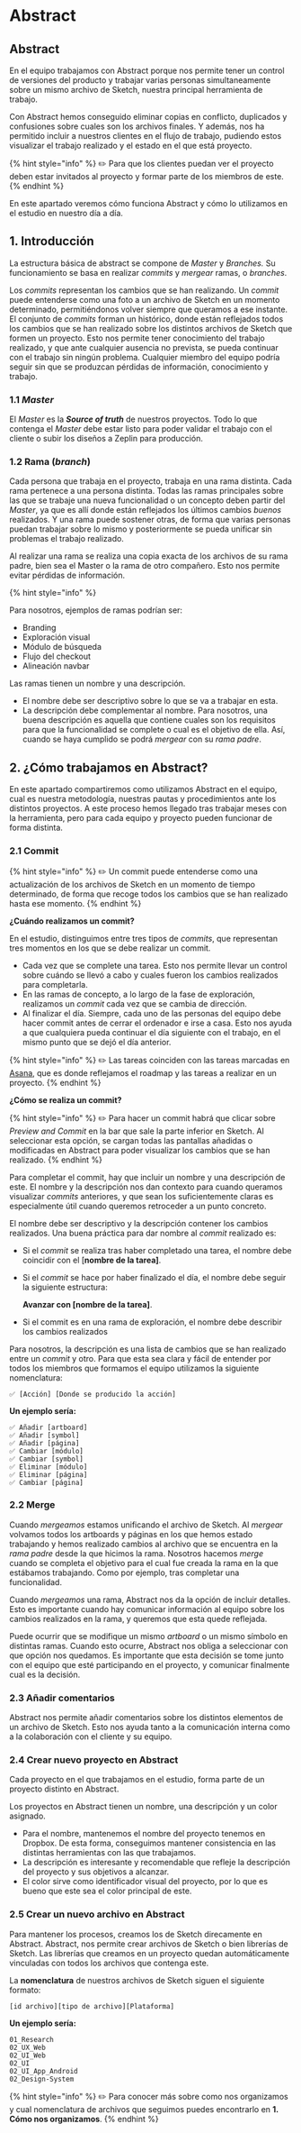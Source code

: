 # Abstract

## Abstract

En el equipo trabajamos con Abstract porque nos permite tener un control de versiones del producto y trabajar varias personas simultaneamente sobre un mismo archivo de Sketch, nuestra principal herramienta de trabajo.

Con Abstract hemos conseguido eliminar copias en conflicto, duplicados y confusiones sobre cuales son los archivos finales. Y además, nos ha permitido incluir a nuestros clientes en el flujo de trabajo, pudiendo estos visualizar el trabajo realizado y el estado en el que está proyecto.

{% hint style="info" %}
✏️ Para que los clientes puedan ver el proyecto deben estar invitados al proyecto y formar parte de los miembros de este.
{% endhint %}

En este apartado veremos cómo funciona Abstract y cómo lo utilizamos en el estudio en nuestro día a día.

## 1. Introducción

La estructura básica de abstract se compone de _Master_ y _Branches._ Su funcionamiento se basa en realizar _commits_ y _mergear_ ramas, o _branches_.

Los _commits_ representan los cambios que se han realizando. Un _commit_ puede entenderse como una foto a un archivo de Sketch en un momento determinado, permitiéndonos volver siempre que queramos a ese instante. El conjunto de _commits_ forman un histórico, donde están reflejados todos los cambios que se han realizado sobre los distintos archivos de Sketch que formen un proyecto. Esto nos permite tener conocimiento del trabajo realizado, y que ante cualquier ausencia no prevista, se pueda continuar con el trabajo sin ningún problema. Cualquier miembro del equipo podría seguir sin que se produzcan pérdidas de información, conocimiento y trabajo.

### 1.1 _Master_

El _Master_ es la _**Source of truth**_ de nuestros proyectos. Todo lo que contenga el _Master_ debe estar listo para poder validar el trabajo con el cliente o subir los diseños a Zeplin para producción.

### 1.2 Rama \(_branch_\)

Cada persona que trabaja en el proyecto, trabaja en una rama distinta. Cada rama pertenece a una persona distinta. Todas las ramas principales sobre las que se trabaje una nueva funcionalidad o un concepto deben partir del _Master_, ya que es allí donde están reflejados los últimos cambios _buenos_ realizados. Y una rama puede sostener otras, de forma que varias personas puedan trabajar sobre lo mismo y posteriormente se pueda unificar sin problemas el trabajo realizado.

Al realizar una rama se realiza una copia exacta de los archivos de su rama padre, bien sea el Master o la rama de otro compañero. Esto nos permite evitar pérdidas de información.

{% hint style="info" %}

Para nosotros, ejemplos de ramas podrían ser:

* Branding
* Exploración visual
* Módulo de búsqueda
* Flujo del checkout
* Alineación navbar

Las ramas tienen un nombre y una descripción.

* El nombre debe ser descriptivo sobre lo que se va a trabajar en esta.
* La descripción debe complementar al nombre. Para nosotros, una buena descripción es aquella que contiene cuales son los requisitos para que la funcionalidad se complete o cual es el objetivo de ella. Así, cuando se haya cumplido se podrá _mergear_ con su _rama padre_.

## 2. ¿Cómo trabajamos en Abstract?

En este apartado compartiremos como utilizamos Abstract en el equipo, cual es nuestra metodología, nuestras pautas y procedimientos ante los distintos proyectos. A este proceso hemos llegado tras trabajar meses con la herramienta, pero para cada equipo y proyecto pueden funcionar de forma distinta.

### 2.1 Commit

{% hint style="info" %}
✏️ Un commit puede entenderse como una actualización de los archivos de Sketch en un momento de tiempo determinado, de forma que recoge todos los cambios que se han realizado hasta ese momento.
{% endhint %}

**¿Cuándo realizamos un commit?**

En el estudio, distinguimos entre tres tipos de _commits_, que representan tres momentos en los que se debe realizar un commit.

* Cada vez que se complete una tarea. Esto nos permite llevar un control sobre cuándo se llevó a cabo y cuales fueron los cambios realizados para completarla.
* En las ramas de concepto, a lo largo de la fase de exploración, realizamos un _commit_ cada vez que se cambia de dirección.
* Al finalizar el día. Siempre, cada uno de las personas del equipo debe hacer commit antes de cerrar el ordenador e irse a casa. Esto nos ayuda a que cualquiera pueda continuar el día siguiente con el trabajo, en el mismo punto que se dejó el día anterior.

{% hint style="info" %}
✏️ Las tareas coinciden con las tareas marcadas en [Asana](https://github.com/mendesaltaren/product-design-handbook/tree/e6917bdfb723014dd2c5e3ef24be95efb32f5370/tools/tools/asana.md), que es donde reflejamos el roadmap y las tareas a realizar en un proyecto.
{% endhint %}

**¿Cómo se realiza un commit?**

{% hint style="info" %}
✏️ Para hacer un commit habrá que clicar sobre _Preview and Commit_ en la bar que sale la parte inferior en Sketch. Al seleccionar esta opción, se cargan todas las pantallas añadidas o modificadas en Abstract para poder visualizar los cambios que se han realizado.
{% endhint %}

Para completar el commit, hay que incluir un nombre y una descripción de este. El nombre y la descripción nos dan contexto para cuando queramos visualizar _commits_ anteriores, y que sean los suficientemente claras es especialmente útil cuando queremos retroceder a un punto concreto.

El nombre debe ser descriptivo y la descripción contener los cambios realizados. Una buena práctica para dar nombre al _commit_ realizado es:

* Si el _commit_ se realiza tras haber completado una tarea, el nombre debe coincidir con el \[**nombre de la tarea\]**.
* Si el _commit_ se hace por haber finalizado el día, el nombre debe seguir la siguiente estructura:

  **Avanzar con \[nombre de la tarea\]**.

* Si el commit es en una rama de exploración, el nombre debe describir los cambios realizados

Para nosotros, la descripción es una lista de cambios que se han realizado entre un _commit_ y otro. Para que esta sea clara y fácil de entender por todos los miembros que formamos el equipo utilizamos la siguiente nomenclatura:

```text
✅ [Acción] [Donde se producido la acción]
```

**Un ejemplo sería:**

```text
✅ Añadir [artboard]
✅ Añadir [symbol]
✅ Añadir [página]
✅ Cambiar [módulo]
✅ Cambiar [symbol]
✅ Eliminar [módulo]
✅ Eliminar [página]
✅ Cambiar [página]
```

### 2.2 Merge

Cuando _mergeamos_ estamos unificando el archivo de Sketch. Al _mergear_ volvamos todos los artboards y páginas en los que hemos estado trabajando y hemos realizado cambios al archivo que se encuentra en la _rama padre_ desde la que hicimos la rama. Nosotros hacemos _merge_ cuando se completa el objetivo para el cual fue creada la rama en la que estábamos trabajando. Como por ejemplo, tras completar una funcionalidad.

Cuando _mergeamos_ una rama, Abstract nos da la opción de incluir detalles. Esto es importante cuando hay comunicar información al equipo sobre los cambios realizados en la rama, y queremos que esta quede reflejada.

Puede ocurrir que se modifique un mismo _artboard_ o un mismo símbolo en distintas ramas. Cuando esto ocurre, Abstract nos obliga a seleccionar con que opción nos quedamos. Es importante que esta decisión se tome junto con el equipo que esté participando en el proyecto, y comunicar finalmente cual es la decisión.

### 2.3 Añadir comentarios

Abstract nos permite añadir comentarios sobre los distintos elementos de un archivo de Sketch. Esto nos ayuda tanto a la comunicación interna como a la colaboración con el cliente y su equipo.

### 2.4 Crear nuevo proyecto en Abstract

Cada proyecto en el que trabajamos en el estudio, forma parte de un proyecto distinto en Abstract.

Los proyectos en Abstract tienen un nombre, una descripción y un color asignado.

* Para el nombre, mantenemos el nombre del proyecto tenemos en Dropbox. De esta forma, conseguimos mantener consistencia en las distintas herramientas con las que trabajamos.
* La descripción es interesante y recomendable que refleje la descripción del proyecto y sus objetivos a alcanzar.
* El color sirve como identificador visual del proyecto, por lo que es bueno que este sea el color principal de este.

### 2.5 Crear un nuevo archivo en Abstract

Para mantener los procesos, creamos los de Sketch direcamente en Abstract. Abstract, nos permite crear archivos de Sketch o bien librerías de Sketch. Las librerías que creamos en un proyecto quedan automáticamente vinculadas con todos los archivos que contenga este.

La **nomenclatura** de nuestros archivos de Sketch siguen el siguiente formato:

```text
[id archivo][tipo de archivo][Plataforma]
```

**Un ejemplo sería:**

```text
01_Research
02_UX_Web
02_UI_Web
02_UI
02_UI_App_Android
02_Design-System
```

{% hint style="info" %}
✏️ Para conocer más sobre como nos organizamos y cual nomenclatura de archivos que seguimos puedes encontrarlo en **1. Cómo nos organizamos**.
{% endhint %}

